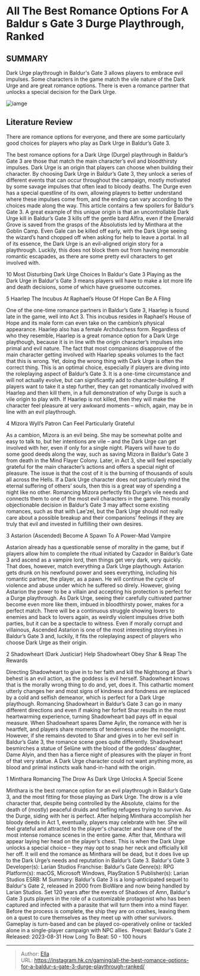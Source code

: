 # All The Best Romance Options For A Baldur s Gate 3 Durge Playthrough, Ranked


## SUMMARY 


 Dark Urge playthrough in Baldur&#39;s Gate 3 allows players to embrace evil impulses. 
 Some characters in the game match the vile nature of the Dark Urge and are great romance options. 
 There is even a romance partner that unlocks a special decision for the Dark Urge. 

![iamge](https://static1.srcdn.com/wordpress/wp-content/uploads/2023/11/all-the-best-romance-options-for-a-baldur-s-gate-3-durge-playthrough-ranked-2.jpg)

## Literature Review

There are romance options for everyone, and there are some particularly good choices for players who play as Dark Urge in Baldur’s Gate 3.




The best romance options for a Dark Urge (Durge) playthrough in Baldur’s Gate 3 are those that match the main character’s evil and bloodthirsty impulses. Dark Urge is an origin that players can choose when building their character. By choosing Dark Urge in Baldur’s Gate 3, they unlock a series of different events that can occur throughout the campaign, mostly motivated by some savage impulses that often lead to bloody deaths. The Durge even has a special questline of its own, allowing players to better understand where these impulses come from, and the ending can vary according to the choices made along the way.
This article contains a few spoilers for Baldur’s Gate 3.
A great example of this unique origin is that an uncontrollable Dark Urge kill in Baldur’s Gate 3 kills off the gentle bard Alfira, even if the Emerald Grove is saved from the grasps of the Absolutists led by Minthara at the Goblin Camp. Even Gale can be killed off early, with the Dark Urge seeing the wizard’s hand chopped off when asking for help to leave a portal. In all of its essence, the Dark Urge is an evil-aligned origin story for a playthrough. Luckily, this does not block them out from having memorable romantic escapades, as there are some pretty evil characters to get involved with.
            
 
 10 Most Disturbing Dark Urge Choices In Baldur&#39;s Gate 3 
Playing as the Dark Urge in Baldur&#39;s Gate 3 means players will have to make a lot more life and death decisions, some of which have gruesome outcomes.












 








 5  Haarlep 
The Incubus At Raphael’s House Of Hope Can Be A Fling
        

One of the one-time romance partners in Baldur’s Gate 3, Haarlep is found late in the game, well into Act 3. This incubus resides in Raphael’s House of Hope and its male form can even take on the cambion’s physical appearance. Haarlep also has a female Archduchess form. Regardless of who they resemble, Haarlep is a great romance option for a Dark Urge playthough, because it is in line with the origin character’s impulses into primal and evil nature. The fact that most companions disapprove of the main character getting involved with Haarlep speaks volumes to the fact that this is wrong.
Yet, doing the wrong thing with Dark Urge is often the correct thing. This is an optimal choice, especially if players are diving into the roleplaying aspect of Baldur’s Gate 3. It is a one-time circumstance and will not actually evolve, but can significantly add to character-building. If players want to take it a step further, they can get romantically involved with Haarlep and then kill them, in a full demonstration of why Durge is such a vile origin to play with. If Haarlep is not killed, then they will make the character feel pleasure at very awkward moments – which, again, may be in line with an evil playthrough.





 4  Mizora 
Wyll’s Patron Can Feel Particularly Grateful
        

As a cambion, Mizora is an evil being. She may be somewhat polite and easy to talk to, but her intentions are vile – and the Dark Urge can get involved with her, even if only for a single night. Players will have to do some good deeds along the way, such as saving Mizora in Baldur’s Gate 3 from death in the Mind Flayer Colony. Later, in Act 3, she will feel especially grateful for the main character’s actions and offers a special night of pleasure. The issue is that the cost of it is the burning of thousands of souls all across the Hells.
If a Dark Urge character does not particularly mind the eternal suffering of others’ souls, then this is a great way of spending a night like no other. Romancing Mizora perfectly fits Durge’s vile needs and connects them to one of the most evil characters in the game. This morally objectionable decision in Baldur’s Gate 3 may affect some existing romances, such as that with Lae’zel, but the Dark Urge should not really care about a possible breakup and their companions’ feelings if they are truly that evil and invested in fulfilling their own desires.





 3  Astarion (Ascended) 
Become A Spawn To A Power-Mad Vampire
        

Astarion already has a questionable sense of morality in the game, but if players allow him to complete the ritual initiated by Cazador in Baldur’s Gate 3 and ascend as a vampire lord, then things get very dark, very quickly. That does, however, match everything a Dark Urge playthough. Astarion gets drunk on his newfound power and sees everything, including his romantic partner, the player, as a pawn. He will continue the cycle of violence and abuse under which he suffered so direly. However, giving Astarion the power to be a villain and accepting his protection is perfect for a Durge playthrough.
As Dark Urge, seeing their carefully cultivated partner become even more like them, imbued in bloodthirsty power, makes for a perfect match. There will be a continuous struggle showing lovers to enemies and back to lovers again, as weirdly violent impulses drive both parties, but it can be a spectacle to witness. Even if morally corrupt and villainous, Ascended Astarion is one of the most interesting storylines in Baldur’s Gate 3 and, luckily, it fits the roleplaying aspect of players who choose Dark Urge as their origin.





 2  Shadowheart (Dark Justiciar) 
Help Shadowheart Obey Shar &amp; Reap The Rewards


 







Directing Shadowheart to give in to her faith and kill the Nightsong at Shar’s behest is an evil action, as the goddess is evil herself. Shadowheart knows that is the morally wrong thing to do and, yet, does it. This cathartic moment utterly changes her and most signs of kindness and fondness are replaced by a cold and selfish demeanor, which is perfect for a Dark Urge playthough. Romancing Shadowheart in Baldur’s Gate 3 can go in many different directions and even if making her forfeit Shar results in the most heartwarming experience, turning Shadowheart bad pays off in equal measure.
When Shadowheart spares Dame Aylin, the romance with her is heartfelt, and players share moments of tenderness under the moonlight. However, if she remains devoted to Shar and gives in to her evil self in Baldur’s Gate 3, the romance scene goes quite differently. Shadowheart besmirches a statue of Selûne with the blood of the goddess’ daughter, Dame Alyin, and then has a fierce night of pleasures with the player in front of that very statue. A Dark Urge character could not want anything more, as blood and primal instincts walk hand-in-hand with the origin.





 1  Minthara 
Romancing The Drow As Dark Urge Unlocks A Special Scene
        

Minthara is the best romance option for an evil playthrough in Baldur’s Gate 3, and the most fitting for those playing as Dark Urge. The drow is a vile character that, despite being controlled by the Absolute, claims for the death of (mostly) peaceful druids and tiefling refugees trying to survive. As the Durge, siding with her is perfect. After helping Minthara accomplish her bloody deeds in Act 1, eventually, players may celebrate with her.
She will feel grateful and attracted to the player&#39;s character and have one of the most intense romance scenes in the entire game. After that, Minthara will appear laying her head on the player’s chest. This is when the Dark Urge unlocks a special choice – they may opt to snap her neck and officially kill her off. It will end the romance as Minthara will be dead, but it does live up to the Dark Urge’s needs and reputation in Baldur’s Gate 3.
               Baldur&#39;s Gate 3   Developer(s):   Larian Studios    Franchise:   Baldur&#39;s Gate    Genre(s):   RPG    Platform(s):   macOS, Microsoft Windows, PlayStation 5    Publisher(s):   Larian Studios    ESRB:   M    Summary:   Baldur&#39;s Gate 3 is a long-anticipated sequel to Baldur&#39;s Gate 2, released in 2000 from BioWare and now being handled by Larian Studios. Set 120 years after the events of Shadows of Amn, Baldur&#39;s Gate 3 puts players in the role of a customizable protagonist who has been captured and infected with a parasite that will turn them into a mind flayer. Before the process is complete, the ship they are on crashes, leaving them on a quest to cure themselves as they meet up with other survivors. Gameplay is turn-based and can be played co-operatively online or tackled alone in a single-player campaign with NPC allies.     Prequel:   Baldur&#39;s Gate 2    Released:   2023-08-31    How Long To Beat:   50 - 100 hours      

---

> Author: [Ella](https://instagram.hk.cn/)  
> URL: https://instagram.hk.cn/gaming/all-the-best-romance-options-for-a-baldur-s-gate-3-durge-playthrough-ranked/  

